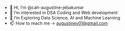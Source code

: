 - 👋 Hi, I’m @cah-augustine-jebakumar
- 👀 I’m interested in DSA Coding and Web development
- 🌱 I’m Exploring Data Science, AI and Machine Learning
- 📫 How to reach me ->  augustinev01@gmail.com 

<!---
cah-augustine-jebakumar/cah-augustine-jebakumar is a ✨ special ✨ repository because its `README.md` (this file) appears on your GitHub profile.
You can click the Preview link to take a look at your changes.
--->

